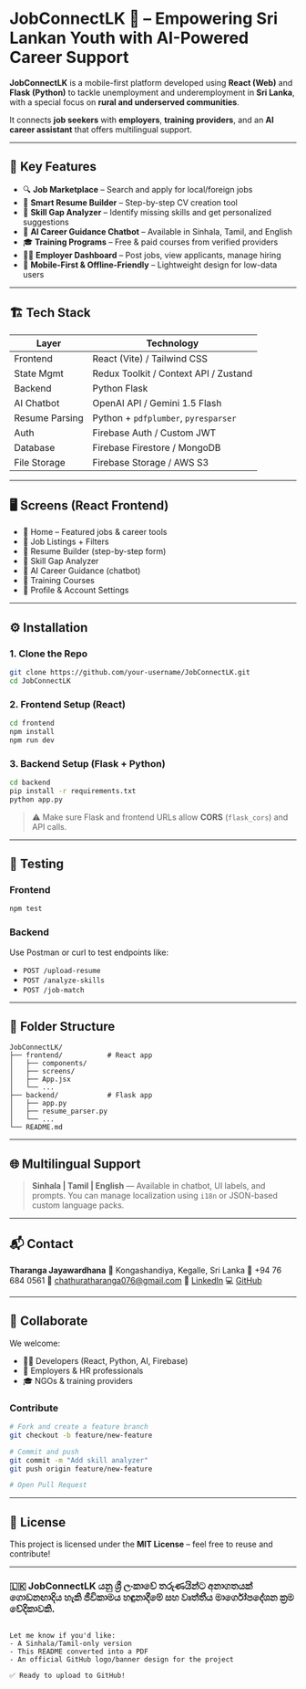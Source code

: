 
# JobConnectLK 📱 – Empowering Sri Lankan Youth with AI-Powered Career Support

**JobConnectLK** is a mobile-first platform developed using **React (Web)** and **Flask (Python)** to tackle unemployment and underemployment in **Sri Lanka**, with a special focus on **rural and underserved communities**.

It connects **job seekers** with **employers**, **training providers**, and an **AI career assistant** that offers multilingual support.

---

## 🌟 Key Features

- 🔍 **Job Marketplace** – Search and apply for local/foreign jobs  
- 📄 **Smart Resume Builder** – Step-by-step CV creation tool  
- 🎯 **Skill Gap Analyzer** – Identify missing skills and get personalized suggestions  
- 🤖 **AI Career Guidance Chatbot** – Available in Sinhala, Tamil, and English  
- 🎓 **Training Programs** – Free & paid courses from verified providers  
- 🧑‍💼 **Employer Dashboard** – Post jobs, view applicants, manage hiring  
- 📱 **Mobile-First & Offline-Friendly** – Lightweight design for low-data users  

---

## 🏗️ Tech Stack

| Layer           | Technology                              |
|----------------|------------------------------------------|
| Frontend       | React (Vite) / Tailwind CSS              |
| State Mgmt     | Redux Toolkit / Context API / Zustand    |
| Backend        | Python Flask                             |
| AI Chatbot     | OpenAI API / Gemini 1.5 Flash            |
| Resume Parsing | Python + `pdfplumber`, `pyresparser`     |
| Auth           | Firebase Auth / Custom JWT               |
| Database       | Firebase Firestore / MongoDB             |
| File Storage   | Firebase Storage / AWS S3                |

---

## 🖥️ Screens (React Frontend)

- 🔸 Home – Featured jobs & career tools  
- 🔸 Job Listings + Filters  
- 🔸 Resume Builder (step-by-step form)  
- 🔸 Skill Gap Analyzer  
- 🔸 AI Career Guidance (chatbot)  
- 🔸 Training Courses  
- 🔸 Profile & Account Settings  

---

## ⚙️ Installation

### 1. Clone the Repo
```bash
git clone https://github.com/your-username/JobConnectLK.git
cd JobConnectLK
````

### 2. Frontend Setup (React)

```bash
cd frontend
npm install
npm run dev
```

### 3. Backend Setup (Flask + Python)

```bash
cd backend
pip install -r requirements.txt
python app.py
```

> ⚠️ Make sure Flask and frontend URLs allow **CORS** (`flask_cors`) and API calls.

---

## 🧪 Testing

### Frontend

```bash
npm test
```

### Backend

Use Postman or curl to test endpoints like:

* `POST /upload-resume`
* `POST /analyze-skills`
* `POST /job-match`

---

## 📁 Folder Structure

```
JobConnectLK/
├── frontend/           # React app
│   ├── components/
│   ├── screens/
│   ├── App.jsx
│   └── ...
├── backend/            # Flask app
│   ├── app.py
│   ├── resume_parser.py
│   └── ...
└── README.md
```

---

## 🌐 Multilingual Support

> **Sinhala | Tamil | English** — Available in chatbot, UI labels, and prompts. You can manage localization using `i18n` or JSON-based custom language packs.

---

## 📬 Contact

**Tharanga Jayawardhana**
📍 Kongashandiya, Kegalle, Sri Lanka
📱 +94 76 684 0561
📧 [chathuratharanga076@gmail.com](mailto:chathuratharanga076@gmail.com)
🔗 [LinkedIn](https://www.linkedin.com/in/tharanga-jay/)
💻 [GitHub](https://github.com/TharangaJ123github)

---

## 🤝 Collaborate

We welcome:

* 👨‍💻 Developers (React, Python, AI, Firebase)
* 🏢 Employers & HR professionals
* 🎓 NGOs & training providers

### Contribute

```bash
# Fork and create a feature branch
git checkout -b feature/new-feature

# Commit and push
git commit -m "Add skill analyzer"
git push origin feature/new-feature

# Open Pull Request
```

---

## 📜 License

This project is licensed under the **MIT License** – feel free to reuse and contribute!

---

### 🇱🇰 JobConnectLK යනු ශ්‍රී ලංකාවේ තරුණයින්ට අනාගතයක් ගොඩනඟාදිය හැකි ජීවිකාමය හඳුනාදීමේ සහ වෘත්තීය මාර්ගෝපදේශන ක්‍රම වේදිකාවකි.

```

Let me know if you'd like:
- A Sinhala/Tamil-only version
- This README converted into a PDF
- An official GitHub logo/banner design for the project

✅ Ready to upload to GitHub!
```
